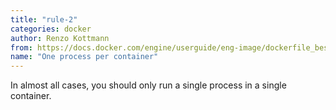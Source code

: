 ```yaml
---
title: "rule-2"
categories: docker
author: Renzo Kottmann
from: https://docs.docker.com/engine/userguide/eng-image/dockerfile_best-practices/
name: "One process per container"
---
```


In almost all cases, you should only run a single process in a single container.